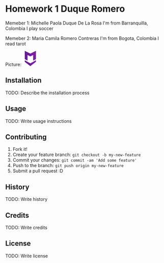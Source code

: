 # Homework 1 Duque Romero

Memeber 1: Michelle Paola Duque De La Rosa
I'm from Barranquilla, Colombia
I play soccer

Memeber 2: Maria Camila Romero Contreras
I'm from Bogota, Colombia
I read tarot

Picture: ![alt text](https://github.com/adam-p/markdown-here/raw/master/src/common/images/icon48.png "Logo Title Text 1")

## Installation

TODO: Describe the installation process

## Usage

TODO: Write usage instructions

## Contributing

1. Fork it!
2. Create your feature branch: `git checkout -b my-new-feature`
3. Commit your changes: `git commit -am 'Add some feature'`
4. Push to the branch: `git push origin my-new-feature`
5. Submit a pull request :D

## History

TODO: Write history

## Credits

TODO: Write credits

## License

TODO: Write license
